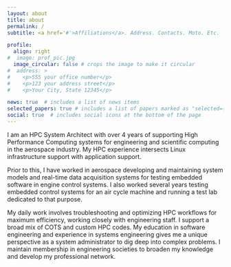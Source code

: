 ```yaml
---
layout: about
title: about
permalink: /
subtitle: <a href='#'>Affiliations</a>. Address. Contacts. Moto. Etc.

profile:
  align: right
#  image: prof_pic.jpg
  image_circular: false # crops the image to make it circular
#  address: >
#    <p>555 your office number</p>
#    <p>123 your address street</p>
#    <p>Your City, State 12345</p>

news: true  # includes a list of news items
selected_papers: true # includes a list of papers marked as "selected={true}"
social: true  # includes social icons at the bottom of the page
---
```


I am an HPC System Architect with over 4 years of supporting High Performance Computing systems for engineering and scientific computing in the aerospace industry. My HPC experience intersects Linux infrastructure support with application support.

Prior to this, I have worked in aerospace developing and maintaining system models and real-time data acquisition systems for testing embedded software in engine control systems. I also worked several years testing embedded control systems for an air cycle machine and running a test lab dedicated to that purpose.

My daily work involves troubleshooting and optimizing HPC workflows for maximum efficiency, working closely with engineering staff. I support a broad mix of COTS and custom HPC codes. My education in software engineering and experience in systems engineering gives me a unique perspective as a system administrator to dig deep into complex problems. I maintain membership in engineering societies to broaden my knowledge and develop my professional network.

